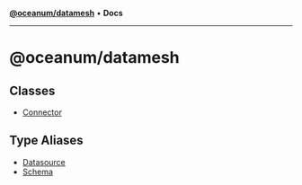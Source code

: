 [**@oceanum/datamesh**](README.md) • **Docs**

***

# @oceanum/datamesh

## Classes

- [Connector](classes/Connector.md)

## Type Aliases

- [Datasource](type-aliases/Datasource.md)
- [Schema](type-aliases/Schema.md)
